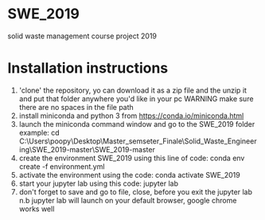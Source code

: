 # SWE_2019
solid waste management course project 2019

# Installation instructions
1. 'clone' the repository, yo can download it as a zip file and the unzip it and put that folder anywhere you'd like in your pc
WARNING make sure there are no spaces in the file path
2. install miniconda and python 3 from https://conda.io/miniconda.html
3. launch the miniconda command window and go to the SWE_2019 folder 
example: cd C:\Users\poopy\Desktop\Master_semseter_Finale\Solid_Waste_Engineering\SWE_2019-master\SWE_2019-master
4. create the environment SWE_2019 using this line of code: conda env create -f environment.yml
5. activate the environment using the code: conda activate SWE_2019
6. start your jupyter lab using this code: jupyter lab
7. don't forget to save and go to file, close, before you exit the jupyter lab
n.b jupyter lab will launch on your default browser, google chrome works well
